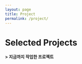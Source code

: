 ```yaml
---
layout: page
title: Project
permalink: /project/
---
```


# Selected Projects

#### > 지금까지 작업한 프로젝트
